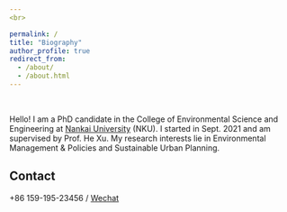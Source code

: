 ```yaml
---
<br>

permalink: /
title: "Biography"
author_profile: true
redirect_from: 
  - /about/
  - /about.html
---
```


<br>

Hello! I am a PhD candidate in the College of Environmental Science and Engineering at [Nankai University](https://env.nankai.edu.cn/) (NKU). I started in Sept. 2021 and am supervised by Prof. He Xu. My research interests lie in Environmental Management & Policies and Sustainable Urban Planning. 

Contact
------
+86 159-195-23456 / [Wechat](../images/Wechat.png)
